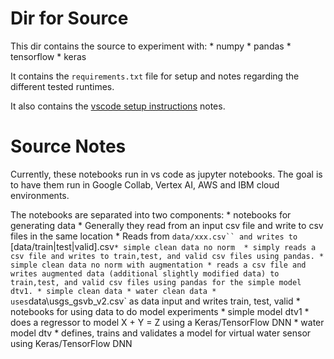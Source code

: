 # Dir for Source

This dir contains the source to experiment with:
    * numpy
    * pandas
    * tensorflow
    * keras

It contains the `requirements.txt` file for setup and notes
regarding the different tested runtimes.

It also contains the [vscode setup instructions](vscode_setup.md) notes.


# Source Notes

Currently, these notebooks run in vs code as jupyter notebooks.  The goal is to 
have them run in Google Collab, Vertex AI, AWS and IBM cloud environments.


The notebooks are separated into two components:
    * notebooks for generating data
        * Generally they read from an input csv file and write to csv files in the same location
        * Reads from `data/xxx.csv`` and writes to `[data/train|test|valid].csv`
            * simple clean data no norm 
                * simply reads a csv file and writes to train,test, and valid csv files using pandas.
            * simple clean data no norm with augmentation
                * reads a csv file and writes augmented data (additional slightly modified data) to train,test, and valid csv files using pandas for the simple model dtv1.
            * simple clean data
            * water clean data
                * uses `data\usgs_gsvb_v2.csv` as data input and writes train, test, valid
    * notebooks for using data to do model experiments
        * simple model dtv1
            * does a regressor to model X + Y = Z using a Keras/TensorFlow DNN
        * water model dtv
            * defines, trains and validates a model for virtual water sensor using Keras/TensorFlow DNN